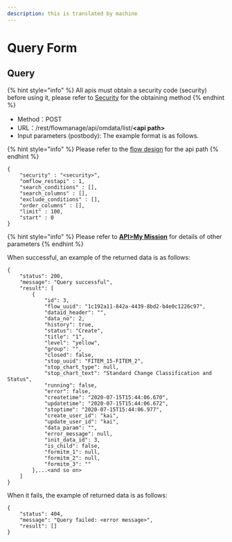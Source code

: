 ```yaml
---
description: this is translated by machine
---
```


# Query Form

## Query

{% hint style="info" %}
All apis must obtain a security code (security) before using it, please refer to [Security](an-quan-ma.md) for the obtaining method
{% endhint %}

* Method：POST
* URL：/rest/flowmanage/api/omdata/list/**\<api path>**
* Input parameters (postbody): The example format is as follows.

{% hint style="info" %}
Please refer to the [flow design](../5/6.md#xin-jian-bian-ji-liu-cheng-ye-mian-can-shu-she-ding) for the api path
{% endhint %}

```
{
    "security" : "<security>",
    "omflow_restapi" : 1,
    "search_conditions" : [],
    "search_columns" : [],
    "exclude_conditions" : [],
    "order_columns" : [],
    "limit" : 100,
    "start" : 0
}
```

{% hint style="info" %}
Please refer to [**API>My Mission**](../5/2.md) for details of other parameters
{% endhint %}

When successful, an example of the returned data is as follows:

```
{
    "status": 200,
    "message": "Query successful",
    "result": [
        {
            "id": 3,
            "flow_uuid": "1c192a11-842a-4439-8bd2-b4e0c1226c97",
            "dataid_header": "",
            "data_no": 2,
            "history": true,
            "status": "Create",
            "title": "1",
            "level": "yellow",
            "group": "",
            "closed": false,
            "stop_uuid": "FITEM_15-FITEM_2",
            "stop_chart_type": null,
            "stop_chart_text": "Standard Change Classification and Status",
            "running": false,
            "error": false,
            "createtime": "2020-07-15T15:44:06.670",
            "updatetime": "2020-07-15T15:44:06.672",
            "stoptime": "2020-07-15T15:44:06.977",
            "create_user_id": "kai",
            "update_user_id": "kai",
            "data_param": "",
            "error_message": null,
            "init_data_id": 3,
            "is_child": false,
            "formitm_1": null,
            "formitm_2": null,
            "formitm_3": ""
        },...<and so on>
    ]
}
```

When it fails, the example of returned data is as follows:

```
{
    "status": 404,
    "message": "Query failed: <error message>",
    "result": []
}
```
